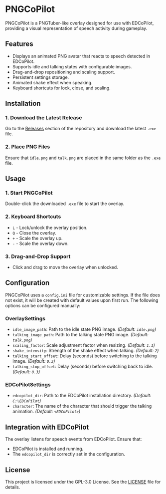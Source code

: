 # PNGCoPilot

PNGCoPilot is a PNGTuber-like overlay designed for use with EDCoPilot, providing a visual representation of speech activity during gameplay.

## Features

- Displays an animated PNG avatar that reacts to speech detected in EDCoPilot.
- Supports idle and talking states with configurable images.
- Drag-and-drop repositioning and scaling support.
- Persistent settings storage.
- Animated shake effect when speaking.
- Keyboard shortcuts for lock, close, and scaling.

## Installation

### 1. Download the Latest Release
Go to the [Releases](https://github.com/BielefeldJ/PNGCoPilot/releases) section of the repository and download the latest `.exe` file.

### 2. Place PNG Files
Ensure that `idle.png` and `talk.png` are placed in the same folder as the `.exe` file.

## Usage

### 1. Start PNGCoPilot
Double-click the downloaded `.exe` file to start the overlay.

### 2. Keyboard Shortcuts
- `L` - Lock/unlock the overlay position.
- `Q` - Close the overlay.
- `+` - Scale the overlay up.
- `-` - Scale the overlay down.

### 3. Drag-and-Drop Support
- Click and drag to move the overlay when unlocked.

## Configuration

PNGCoPilot uses a `config.ini` file for customizable settings. If the file does not exist, it will be created with default values upon first run. The following options can be configured manually:

### OverlaySettings
- `idle_image_path`: Path to the idle state PNG image. *(Default: `idle.png`)*
- `talking_image_path`: Path to the talking state PNG image. *(Default: `talk.png`)*
- `scaling_factor`: Scale adjustment factor when resizing. *(Default: `1.1`)*
- `shake_intensity`: Strength of the shake effect when talking. *(Default: `2`)*
- `talking_start_offset`: Delay (seconds) before switching to the talking image. *(Default: `0.3`)*
- `talking_stop_offset`: Delay (seconds) before switching back to idle. *(Default: `0.3`)*

### EDCoPilotSettings
- `edcopilot_dir`: Path to the EDCoPilot installation directory. *(Default: `C:\EDCoPilot`)*
- `character`: The name of the character that should trigger the talking animation. *(Default: `<EDCoPilot>`)*

## Integration with EDCoPilot

The overlay listens for speech events from EDCoPilot. Ensure that:
- EDCoPilot is installed and running.
- The `edcopilot_dir` is correctly set in the configuration.

## License
This project is licensed under the GPL-3.0 License. See the [LICENSE](LICENSE) file for details.

